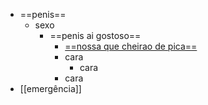 - ==penis==
	- sexo
		- ==penis ai gostoso==
			- [==nossa que cheirao de pica==](test.com)
			- cara
				- cara
			- cara
- [[emergência]]